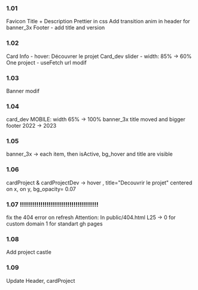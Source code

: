 ### 1.01

Favicon
Title + Description
Prettier in css
Add transition anim in header for banner_3x
Footer - add title and version

### 1.02

Card Info - hover: Découvrer le projet
Card_dev slider - width: 85% -> 60%
One project - useFetch url modif

### 1.03

Banner modif

### 1.04

card_dev MOBILE: width 65% -> 100%
banner_3x title moved and bigger
footer 2022 -> 2023

### 1.05

banner_3x -> each item, then isActive, bg_hover and title are visible

### 1.06

cardProject & cardProjectDev -> hover , title="Decouvrir le projet" centered on x, on y, bg_opacity= 0.07

### 1.07 !!!!!!!!!!!!!!!!!!!!!!!!!!!!!!!!!!!!!!

fix the 404 error on refresh
Attention:
In public/404.html L25 -> 0 for custom domain
1 for standart gh pages

### 1.08

Add project castle

### 1.09

Update Header, cardProject
